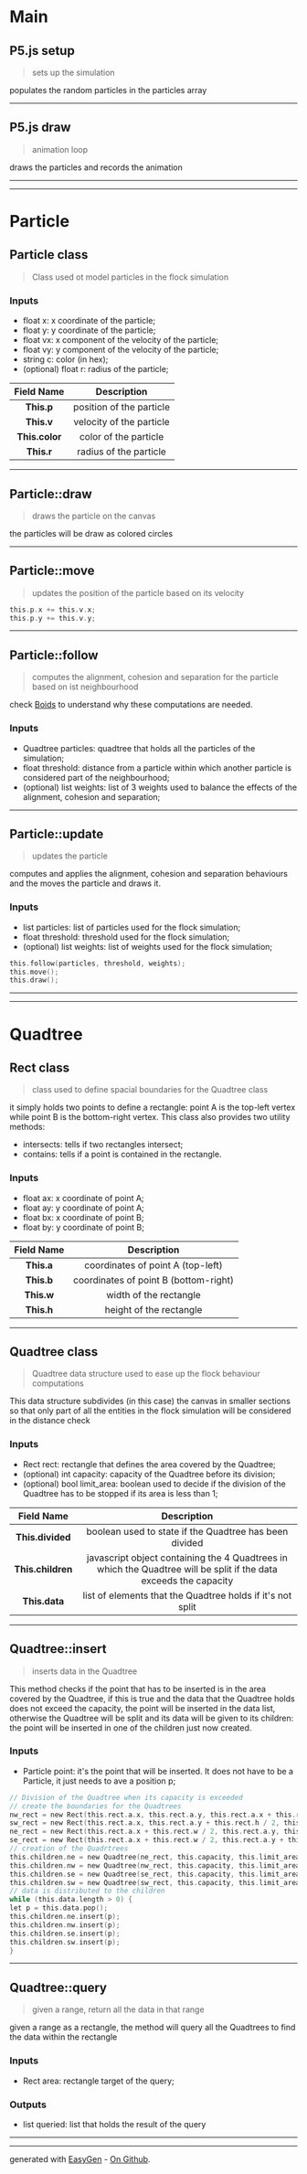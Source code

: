 # Main


## P5.js setup
> sets up the simulation

populates the random particles in the particles array

 

---

## P5.js draw
> animation loop

draws the particles and records the animation

 

---
---
# Particle


## Particle class
> Class used ot model particles in the flock simulation

### Inputs
- float x: x coordinate of the particle;
 - float y: y coordinate of the particle;
 - float vx: x component of the velocity of the particle;
 - float vy: y component of the velocity of the particle;
 - string c: color (in hex);
 - (optional) float r: radius of the particle;

 
|Field Name|Description|
|:---:|:---:|
|**This.p**|position of the particle|
|**This.v**|velocity of the particle|
|**This.color**|color of the particle|
|**This.r**|radius of the particle|

---

## Particle::draw
> draws the particle on the canvas

the particles will be draw as colored circles

 

---

## Particle::move
> updates the position of the particle based on its velocity



```c
this.p.x += this.v.x;
this.p.y += this.v.y;
```
 

---

## Particle::follow
> computes the alignment, cohesion and separation for the particle based on ist neighbourhood

check [Boids](https://en.wikipedia.org/wiki/Boids) to understand why these computations are needed.
### Inputs
- Quadtree particles: quadtree that holds all the particles of the simulation;
 - float threshold: distance from a particle within which another particle is considered part of the neighbourhood;
 - (optional) list weights: list of 3 weights used to balance the effects of the alignment, cohesion and separation;

 

---

## Particle::update
> updates the particle

computes and applies the alignment, cohesion and separation behaviours and the moves the particle and draws it.
### Inputs
- list particles: list of particles used for the flock simulation;
 - float threshold: threshold used for the flock simulation;
 - (optional) list weights: list of weights used for the flock simulation;


```c
this.follow(particles, threshold, weights);
this.move();
this.draw();
```
 

---
---
# Quadtree


## Rect class
> class used to define spacial boundaries for the Quadtree class

it simply holds two points to define a rectangle: point A is the top-left vertex while point B is the bottom-right vertex.
 This class also provides two utility methods: 
 - intersects: tells if two rectangles intersect;
 - contains: tells if a point is contained in the rectangle.
### Inputs
- float ax: x coordinate of point A;
 - float ay: y coordinate of point A;
 - float bx: x coordinate of point B;
 - float by: y coordinate of point B;

 
|Field Name|Description|
|:---:|:---:|
|**This.a**|coordinates of point A (top-left)|
|**This.b**|coordinates of point B (bottom-right)|
|**This.w**|width of the rectangle|
|**This.h**|height of the rectangle|

---

## Quadtree class
> Quadtree data structure used to ease up the flock behaviour computations

This data structure subdivides (in this case) the canvas in smaller sections so that only part of all the entities in the flock simulation will be considered in the distance check
### Inputs
- Rect rect: rectangle that defines the area covered by the Quadtree;
 - (optional) int capacity: capacity of the Quadtree before its division;
 - (optional) bool limit_area: boolean used to decide if the division of the Quadtree has to be stopped if its area is less than 1;

 
|Field Name|Description|
|:---:|:---:|
|**This.divided**|boolean used to state if the Quadtree has been divided|
|**This.children**|javascript object containing the 4 Quadtrees in which the Quadtree will be split if the data exceeds the capacity|
|**This.data**|list of elements that the Quadtree holds if it's not split|

---

## Quadtree::insert
> inserts data in the Quadtree

This method checks if the point that has to be inserted is in the area covered by the Quadtree, if this is true and the data that the Quadtree holds does not exceed the capacity, the point will be inserted in the data list, otherwise the Quadtree will be split and its data will be given to its children: the point will be inserted in one of the children just now created.
### Inputs
- Particle point: it's the point that will be inserted. It does not have to be a Particle, it just needs to ave a position p;


```c
// Division of the Quadtree when its capacity is exceeded
// create the boundaries for the Quadtrees
nw_rect = new Rect(this.rect.a.x, this.rect.a.y, this.rect.a.x + this.rect.w / 2, this.rect.a.y + this.rect.h / 2);
sw_rect = new Rect(this.rect.a.x, this.rect.a.y + this.rect.h / 2, this.rect.a.x + this.rect.w / 2, this.rect.b.y);
ne_rect = new Rect(this.rect.a.x + this.rect.w / 2, this.rect.a.y, this.rect.b.x, this.rect.a.y + this.rect.h / 2);
se_rect = new Rect(this.rect.a.x + this.rect.w / 2, this.rect.a.y + this.rect.h / 2, this.rect.b.x, this.rect.b.y);
// creation of the Quadrtrees
this.children.ne = new Quadtree(ne_rect, this.capacity, this.limit_area);
this.children.nw = new Quadtree(nw_rect, this.capacity, this.limit_area);
this.children.se = new Quadtree(se_rect, this.capacity, this.limit_area);
this.children.sw = new Quadtree(sw_rect, this.capacity, this.limit_area);
// data is distributed to the children
while (this.data.length > 0) {
let p = this.data.pop();
this.children.ne.insert(p);
this.children.nw.insert(p);
this.children.se.insert(p);
this.children.sw.insert(p);
}
```
 

---

## Quadtree::query
> given a range, return all the data in that range

given a range as a rectangle, the method will query all the Quadtrees to find the data within the rectangle
### Inputs
- Rect area: rectangle target of the query;

### Outputs
- list queried: list that holds the result of the query
 

---
---

generated with [EasyGen](http://easygen.altervista.org/) - [On Github](https://github.com/dede-amdp/easygen).